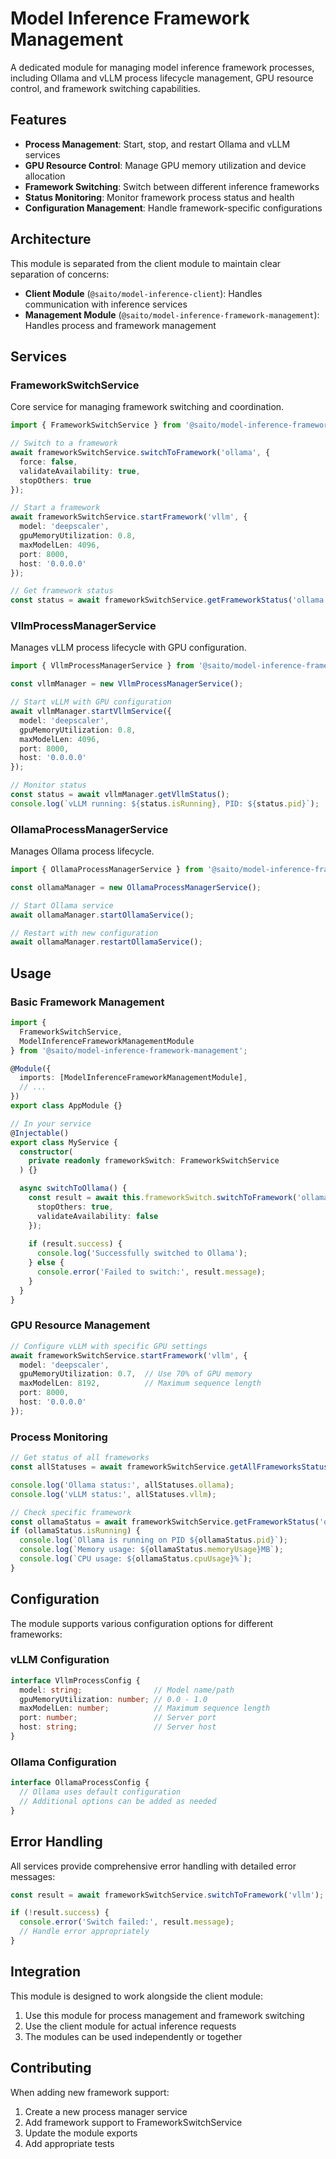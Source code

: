 # Model Inference Framework Management

A dedicated module for managing model inference framework processes, including Ollama and vLLM process lifecycle management, GPU resource control, and framework switching capabilities.

## Features

- **Process Management**: Start, stop, and restart Ollama and vLLM services
- **GPU Resource Control**: Manage GPU memory utilization and device allocation
- **Framework Switching**: Switch between different inference frameworks
- **Status Monitoring**: Monitor framework process status and health
- **Configuration Management**: Handle framework-specific configurations

## Architecture

This module is separated from the client module to maintain clear separation of concerns:

- **Client Module** (`@saito/model-inference-client`): Handles communication with inference services
- **Management Module** (`@saito/model-inference-framework-management`): Handles process and framework management

## Services

### FrameworkSwitchService

Core service for managing framework switching and coordination.

```typescript
import { FrameworkSwitchService } from '@saito/model-inference-framework-management';

// Switch to a framework
await frameworkSwitchService.switchToFramework('ollama', {
  force: false,
  validateAvailability: true,
  stopOthers: true
});

// Start a framework
await frameworkSwitchService.startFramework('vllm', {
  model: 'deepscaler',
  gpuMemoryUtilization: 0.8,
  maxModelLen: 4096,
  port: 8000,
  host: '0.0.0.0'
});

// Get framework status
const status = await frameworkSwitchService.getFrameworkStatus('ollama');
```

### VllmProcessManagerService

Manages vLLM process lifecycle with GPU configuration.

```typescript
import { VllmProcessManagerService } from '@saito/model-inference-framework-management';

const vllmManager = new VllmProcessManagerService();

// Start vLLM with GPU configuration
await vllmManager.startVllmService({
  model: 'deepscaler',
  gpuMemoryUtilization: 0.8,
  maxModelLen: 4096,
  port: 8000,
  host: '0.0.0.0'
});

// Monitor status
const status = await vllmManager.getVllmStatus();
console.log(`vLLM running: ${status.isRunning}, PID: ${status.pid}`);
```

### OllamaProcessManagerService

Manages Ollama process lifecycle.

```typescript
import { OllamaProcessManagerService } from '@saito/model-inference-framework-management';

const ollamaManager = new OllamaProcessManagerService();

// Start Ollama service
await ollamaManager.startOllamaService();

// Restart with new configuration
await ollamaManager.restartOllamaService();
```

## Usage

### Basic Framework Management

```typescript
import { 
  FrameworkSwitchService,
  ModelInferenceFrameworkManagementModule 
} from '@saito/model-inference-framework-management';

@Module({
  imports: [ModelInferenceFrameworkManagementModule],
  // ...
})
export class AppModule {}

// In your service
@Injectable()
export class MyService {
  constructor(
    private readonly frameworkSwitch: FrameworkSwitchService
  ) {}

  async switchToOllama() {
    const result = await this.frameworkSwitch.switchToFramework('ollama', {
      stopOthers: true,
      validateAvailability: false
    });
    
    if (result.success) {
      console.log('Successfully switched to Ollama');
    } else {
      console.error('Failed to switch:', result.message);
    }
  }
}
```

### GPU Resource Management

```typescript
// Configure vLLM with specific GPU settings
await frameworkSwitchService.startFramework('vllm', {
  model: 'deepscaler',
  gpuMemoryUtilization: 0.7,  // Use 70% of GPU memory
  maxModelLen: 8192,          // Maximum sequence length
  port: 8000,
  host: '0.0.0.0'
});
```

### Process Monitoring

```typescript
// Get status of all frameworks
const allStatuses = await frameworkSwitchService.getAllFrameworksStatus();

console.log('Ollama status:', allStatuses.ollama);
console.log('vLLM status:', allStatuses.vllm);

// Check specific framework
const ollamaStatus = await frameworkSwitchService.getFrameworkStatus('ollama');
if (ollamaStatus.isRunning) {
  console.log(`Ollama is running on PID ${ollamaStatus.pid}`);
  console.log(`Memory usage: ${ollamaStatus.memoryUsage}MB`);
  console.log(`CPU usage: ${ollamaStatus.cpuUsage}%`);
}
```

## Configuration

The module supports various configuration options for different frameworks:

### vLLM Configuration

```typescript
interface VllmProcessConfig {
  model: string;                // Model name/path
  gpuMemoryUtilization: number; // 0.0 - 1.0
  maxModelLen: number;          // Maximum sequence length
  port: number;                 // Server port
  host: string;                 // Server host
}
```

### Ollama Configuration

```typescript
interface OllamaProcessConfig {
  // Ollama uses default configuration
  // Additional options can be added as needed
}
```

## Error Handling

All services provide comprehensive error handling with detailed error messages:

```typescript
const result = await frameworkSwitchService.switchToFramework('vllm');

if (!result.success) {
  console.error('Switch failed:', result.message);
  // Handle error appropriately
}
```

## Integration

This module is designed to work alongside the client module:

1. Use this module for process management and framework switching
2. Use the client module for actual inference requests
3. The modules can be used independently or together

## Contributing

When adding new framework support:

1. Create a new process manager service
2. Add framework support to FrameworkSwitchService
3. Update the module exports
4. Add appropriate tests
